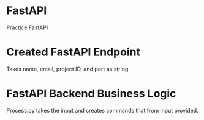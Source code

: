 # FastAPI
Practice FastAPI 

# Created FastAPI Endpoint
Takes name, email, project ID, and port as string.

# FastAPI Backend Business Logic
Process.py takes the input and creates commands that from input provided. 

